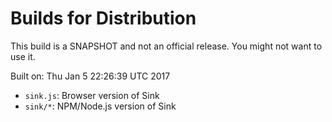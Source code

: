 # Builds for Distribution

This build is a SNAPSHOT and not an official release.  You might not want to use it.

Built on: Thu Jan  5 22:26:39 UTC 2017

* `sink.js`: Browser version of Sink
* `sink/*`: NPM/Node.js version of Sink
